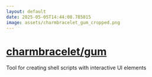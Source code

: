 ```yaml
---
layout: default
date: 2025-05-05T14:44:08.785015
image: assets/charmbracelet_gum_cropped.png
---
```


# [charmbracelet/gum](https://github.com/charmbracelet/gum)

Tool for creating shell scripts with interactive UI elements
